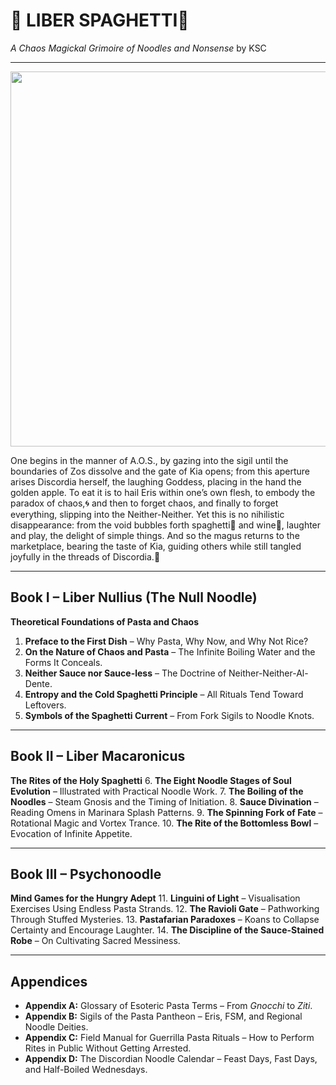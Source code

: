 # 🍏 LIBER SPAGHETTI🍝

*A Chaos Magickal Grimoire of Noodles and Nonsense* by KSC

---

<div align="center">
<img src="KSC-8ーZEN.png" width="600"><br>
</div>

One begins in the manner of A.O.S., by gazing into the sigil until the boundaries of Zos dissolve and the gate of Kia opens; from this aperture arises Discordia herself, the laughing Goddess, placing in the hand the golden apple. To eat it is to hail Eris within one’s own flesh, to embody the paradox of chaos,🌀 and then to forget chaos, and finally to forget everything, slipping into the Neither-Neither. Yet this is no nihilistic disappearance: from the void bubbles forth spaghetti🍝 and wine🍷, laughter and play, the delight of simple things. And so the magus returns to the marketplace, bearing the taste of Kia, guiding others while still tangled joyfully in the threads of Discordia.🍏

---

## Book I – Liber Nullius (The Null Noodle)
**Theoretical Foundations of Pasta and Chaos**
1. **Preface to the First Dish** – Why Pasta, Why Now, and Why Not Rice?
2. **On the Nature of Chaos and Pasta** – The Infinite Boiling Water and the Forms It Conceals.
3. **Neither Sauce nor Sauce-less** – The Doctrine of Neither-Neither-Al-Dente.
4. **Entropy and the Cold Spaghetti Principle** – All Rituals Tend Toward Leftovers.
5. **Symbols of the Spaghetti Current** – From Fork Sigils to Noodle Knots.

---

## Book II – Liber Macaronicus
**The Rites of the Holy Spaghetti**
6. **The Eight Noodle Stages of Soul Evolution** – Illustrated with Practical Noodle Work.
7. **The Boiling of the Noodles** – Steam Gnosis and the Timing of Initiation.
8. **Sauce Divination** – Reading Omens in Marinara Splash Patterns.
9. **The Spinning Fork of Fate** – Rotational Magic and Vortex Trance.
10. **The Rite of the Bottomless Bowl** – Evocation of Infinite Appetite.

---

## Book III – Psychonoodle
**Mind Games for the Hungry Adept**
11. **Linguini of Light** – Visualisation Exercises Using Endless Pasta Strands.
12. **The Ravioli Gate** – Pathworking Through Stuffed Mysteries.
13. **Pastafarian Paradoxes** – Koans to Collapse Certainty and Encourage Laughter.
14. **The Discipline of the Sauce-Stained Robe** – On Cultivating Sacred Messiness.

---

## Appendices
- **Appendix A:** Glossary of Esoteric Pasta Terms – From *Gnocchi* to *Ziti*.
- **Appendix B:** Sigils of the Pasta Pantheon – Eris, FSM, and Regional Noodle Deities.
- **Appendix C:** Field Manual for Guerrilla Pasta Rituals – How to Perform Rites in Public Without Getting Arrested.
- **Appendix D:** The Discordian Noodle Calendar – Feast Days, Fast Days, and Half-Boiled Wednesdays.
